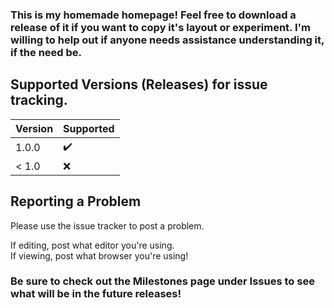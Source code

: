 ### This is my homemade homepage! Feel free to download a release of it if you want to copy it's layout or experiment. I'm willing to help out if anyone needs assistance understanding it, if the need be.

## Supported Versions (Releases) for issue tracking.

| Version | Supported          |
| ------- | ------------------ |
| 1.0.0   | :heavy_check_mark: |
| < 1.0   | :x:                |

## Reporting a Problem

Please use the issue tracker to post a problem.

If editing, post what editor you're using.<br>
If viewing, post what browser you're using!

### Be sure to check out the Milestones page under Issues to see what will be in the future releases!
